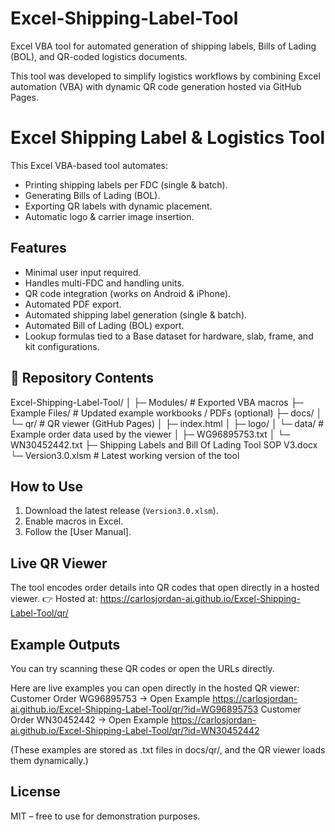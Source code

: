 # Excel-Shipping-Label-Tool
Excel VBA tool for automated generation of shipping labels, Bills of Lading (BOL), and QR-coded logistics documents.

This tool was developed to simplify logistics workflows by combining Excel automation (VBA) with dynamic QR code generation hosted via GitHub Pages.



# Excel Shipping Label & Logistics Tool

This Excel VBA-based tool automates:
- Printing shipping labels per FDC (single & batch).
- Generating Bills of Lading (BOL).
- Exporting QR labels with dynamic placement.
- Automatic logo & carrier image insertion.

## Features
- Minimal user input required.
- Handles multi-FDC and handling units.
- QR code integration (works on Android & iPhone).
- Automated PDF export.
- Automated shipping label generation (single & batch).
- Automated Bill of Lading (BOL) export.
- Lookup formulas tied to a Base dataset for hardware, slab, frame, and kit configurations.

  

## 📂 Repository Contents
Excel-Shipping-Label-Tool/
│
├─ Modules/                      # Exported VBA macros
├─ Example Files/                # Updated example workbooks / PDFs (optional)
├─ docs/
│  └─ qr/                        # QR viewer (GitHub Pages)
│     ├─ index.html
│     ├─ logo/
│     └─ data/                   # Example order data used by the viewer
│        ├─ WG96895753.txt
│        └─ WN30452442.txt
├─ Shipping Labels and Bill Of Lading Tool SOP V3.docx
└─ Version3.0.xlsm               # Latest working version of the tool


## How to Use
1. Download the latest release (`Version3.0.xlsm`).
2. Enable macros in Excel.
3. Follow the [User Manual].

## Live QR Viewer
The tool encodes order details into QR codes that open directly in a hosted viewer.
👉 Hosted at:
https://carlosjordan-ai.github.io/Excel-Shipping-Label-Tool/qr/

## Example Outputs
You can try scanning these QR codes or open the URLs directly.

Here are live examples you can open directly in the hosted QR viewer:
Customer Order WG96895753 → Open Example https://carlosjordan-ai.github.io/Excel-Shipping-Label-Tool/qr/?id=WG96895753
Customer Order WN30452442 → Open Example https://carlosjordan-ai.github.io/Excel-Shipping-Label-Tool/qr/?id=WN30452442

(These examples are stored as .txt files in docs/qr/, and the QR viewer loads them dynamically.)


## License
MIT – free to use for demonstration purposes.
